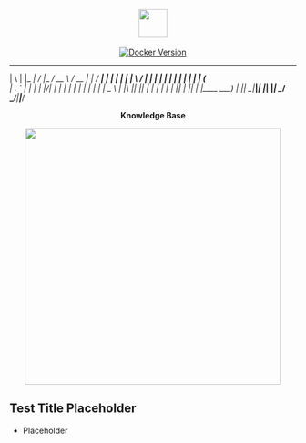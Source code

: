 <p align="center">
  <img src="https://i.imgur.com/vZaCl0Z.png" width="50">
  
  <br>
  <br>
  
  <a href="https://hub.docker.com/r/slatedocs/slate">
    <img src="https://img.shields.io/docker/v/slatedocs/slate?sort=semver" alt="Docker Version" /></a>
</p>

<p align="center">
  
  _   _ _____ __  __ _______ ____   ____  _       _____ 
 | \ | |_   _|  \/  |__   __/ __ \ / __ \| |     / ____|
 |  \| | | | | \  / |  | | | |  | | |  | | |    | (___  
 | . ` | | | | |\/| |  | | | |  | | |  | | |     \___ \ 
 | |\  |_| |_| |  | |  | | | |__| | |__| | |____ ____) |
 |_| \_|_____|_|  |_|  |_|  \____/ \____/|______|_____/ 
                                                        
                                                        
</p>


<p align="center"><b> Knowledge Base </b></p>

<p align="center">
  <img src="https://i.imgur.com/EBSeQGz.png" width=450>
</p>


Test Title Placeholder
---------------------------------

* Placeholder



